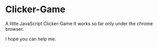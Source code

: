 # Clicker-Game
A little JavaScript Clicker-Game
It works so far only under the chrome browser. 

I hope you can help me.
